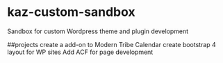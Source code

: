 # kaz-custom-sandbox
Sandbox for custom Wordpress theme and plugin development

##projects
create a add-on to Modern Tribe Calendar
create bootstrap 4 layout for WP sites
Add ACF for page development
